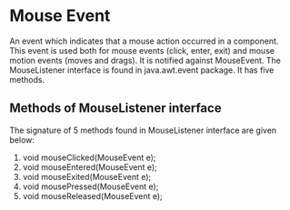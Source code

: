 # Mouse Event #
 An event which indicates that a mouse action occurred in a component. This event is used both for mouse events (click, enter, exit) and mouse motion events (moves and drags).
 It is notified against MouseEvent. The MouseListener interface is found in java.awt.event package. It has five methods.
 
 ## Methods of MouseListener interface ##
The signature of 5 methods found in MouseListener interface are given below:

1. void mouseClicked(MouseEvent e);  
2. void mouseEntered(MouseEvent e);  
3. void mouseExited(MouseEvent e);  
4. void mousePressed(MouseEvent e);  
5. void mouseReleased(MouseEvent e);  
